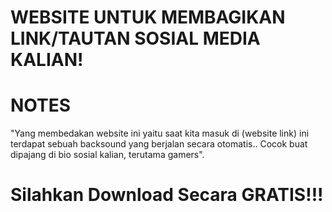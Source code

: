 # WEBSITE UNTUK MEMBAGIKAN LINK/TAUTAN SOSIAL MEDIA KALIAN!

# NOTES
"Yang membedakan website ini yaitu saat kita masuk di (website link) ini terdapat sebuah backsound yang berjalan secara otomatis..
Cocok buat dipajang di bio sosial kalian, terutama gamers".

# Silahkan Download Secara GRATIS!!!
